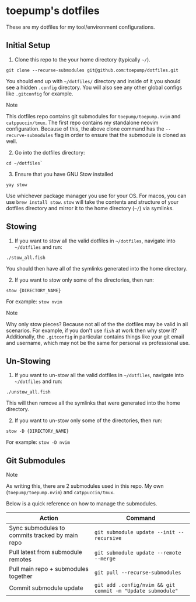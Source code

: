# toepump's dotfiles

These are my dotfiles for my tool/environment configurations.

## Initial Setup

1. Clone this repo to the your home directory (typically `~/`).

```
git clone --recurse-submodules git@github.com:toepump/dotfiles.git
```

You should end up with `~/dotfiles/` directory and inside of it you should see a hidden `.config` directory. 
You will also see any other global configs like `.gitconfig` for example.

> [!NOTE] 
> This dotfiles repo contains git submodules for `toepump/toepump.nvim` and `catppuccin/tmux`. The first repo contains my standalone neovim configuration.
> Because of this, the above clone command has the `--recurve-submodules` flag in order to ensure that the submodule is cloned as well.

2. Go into the dotfiles directory: 

```
cd ~/dotfiles`
```

3. Ensure that you have GNU Stow installed 

```
yay stow
```

Use whichever package manager you use for your OS. For macos, you can use `brew install stow`.
`stow` will take the contents and structure of your dotfiles directory and mirror it to the home directory (`~/`) via symlinks.

## Stowing

1. If you want to stow all the valid dotfiles in `~/dotfiles`, navigate into `~/dotfiles` and run: 

```
./stow_all.fish
```

You should then have all of the symlinks generated into the home directory.

2. If you want to stow only some of the directories, then run:

```
stow {DIRECTORY_NAME}
```

For example: `stow nvim`

> [!NOTE]
> Why only stow pieces? Because not all of the the dotfiles may be valid in all scenarios. For example, if you don't use `fish` at work then why stow it? Additionally, the `.gitconfig` in particular contains things like your git email and username, which may not be the same for personal vs professional use. 

## Un-Stowing

1. If you want to un-stow all the valid dotfiles in `~/dotfiles`, navigate into `~/dotfiles` and run:

```
./unstow_all.fish
```

This will then remove all the symlinks that were generated into the home directory.

2. If you want to un-stow only some of the directories, then run:

```
stow -D {DIRECTORY_NAME}
```

For example: `stow -D nvim`

## Git Submodules

> [!NOTE]
> As writing this, there are 2 submodules used in this repo. My own (`toepump/toepump.nvim`) and `catppuccin/tmux`.

Below is a quick reference on how to manage the submodules.

| Action                                          | Command                                                    |
| ----------------------------------------------- | ---------------------------------------------------------- |
| Sync submodules to commits tracked by main repo | `git submodule update --init --recursive`                  |
| Pull latest from submodule remotes              | `git submodule update --remote --merge`                    |
| Pull main repo + submodules together            | `git pull --recurse-submodules`                            |
| Commit submodule update                         | `git add .config/nvim && git commit -m "Update submodule"` |
